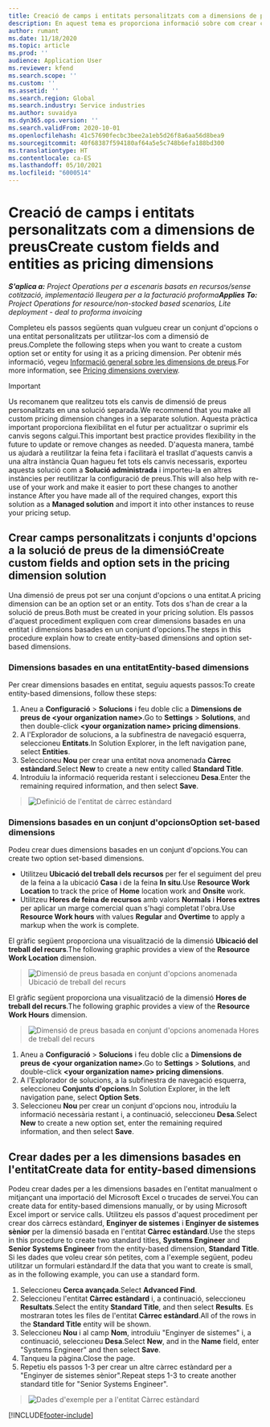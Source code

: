 ```yaml
---
title: Creació de camps i entitats personalitzats com a dimensions de preus
description: En aquest tema es proporciona informació sobre com crear conjunts d'opcions o entitats personalitzades.
author: rumant
ms.date: 11/18/2020
ms.topic: article
ms.prod: ''
audience: Application User
ms.reviewer: kfend
ms.search.scope: ''
ms.custom: ''
ms.assetid: ''
ms.search.region: Global
ms.search.industry: Service industries
ms.author: suvaidya
ms.dyn365.ops.version: ''
ms.search.validFrom: 2020-10-01
ms.openlocfilehash: 41c57690fecbc3bee2a1eb5d26f8a6aa56d8bea9
ms.sourcegitcommit: 40f68387f594180af64a5e5c748b6efa188bd300
ms.translationtype: HT
ms.contentlocale: ca-ES
ms.lasthandoff: 05/10/2021
ms.locfileid: "6000514"
---
```

# <a name="create-custom-fields-and-entities-as-pricing-dimensions"></a><span data-ttu-id="8db25-103">Creació de camps i entitats personalitzats com a dimensions de preus</span><span class="sxs-lookup"><span data-stu-id="8db25-103">Create custom fields and entities as pricing dimensions</span></span>

<span data-ttu-id="8db25-104">_**S'aplica a:** Project Operations per a escenaris basats en recursos/sense cotització, implementació lleugera per a la facturació proforma_</span><span class="sxs-lookup"><span data-stu-id="8db25-104">_**Applies To:** Project Operations for resource/non-stocked based scenarios, Lite deployment - deal to proforma invoicing_</span></span>

<span data-ttu-id="8db25-105">Completeu els passos següents quan vulgueu crear un conjunt d'opcions o una entitat personalitzats per utilitzar-los com a dimensió de preus.</span><span class="sxs-lookup"><span data-stu-id="8db25-105">Complete the following steps when you want to create a custom option set or entity for using it as a pricing dimension.</span></span> <span data-ttu-id="8db25-106">Per obtenir més informació, vegeu [Informació general sobre les dimensions de preus](pricing-dimensions-overview.md).</span><span class="sxs-lookup"><span data-stu-id="8db25-106">For more information, see [Pricing dimensions overview](pricing-dimensions-overview.md).</span></span>  

> [!IMPORTANT]
> <span data-ttu-id="8db25-107">Us recomanem que realitzeu tots els canvis de dimensió de preus personalitzats en una solució separada.</span><span class="sxs-lookup"><span data-stu-id="8db25-107">We recommend that you make all custom pricing dimension changes in a separate solution.</span></span> <span data-ttu-id="8db25-108">Aquesta pràctica important proporciona flexibilitat en el futur per actualitzar o suprimir els canvis segons calgui.</span><span class="sxs-lookup"><span data-stu-id="8db25-108">This important best practice provides flexibility in the future to update or remove changes as needed.</span></span> <span data-ttu-id="8db25-109">D'aquesta manera, també us ajudarà a reutilitzar la feina feta i facilitarà el trasllat d'aquests canvis a una altra instància Quan hagueu fet tots els canvis necessaris, exporteu aquesta solució com a **Solució administrada** i importeu-la en altres instàncies per reutilitzar la configuració de preus.</span><span class="sxs-lookup"><span data-stu-id="8db25-109">This will also help with re-use of your work and make it easier to port these changes to another instance After you have made all of the required changes, export this solution as a **Managed solution** and import it into other instances to reuse your pricing setup.</span></span>

  
## <a name="create-custom-fields-and-option-sets-in-the-pricing-dimension-solution"></a><span data-ttu-id="8db25-110">Crear camps personalitzats i conjunts d'opcions a la solució de preus de la dimensió</span><span class="sxs-lookup"><span data-stu-id="8db25-110">Create custom fields and option sets in the pricing dimension solution</span></span>

<span data-ttu-id="8db25-111">Una dimensió de preus pot ser una conjunt d'opcions o una entitat.</span><span class="sxs-lookup"><span data-stu-id="8db25-111">A pricing dimension can be an option set or an entity.</span></span> <span data-ttu-id="8db25-112">Tots dos s'han de crear a la solució de preus.</span><span class="sxs-lookup"><span data-stu-id="8db25-112">Both must be created in your pricing solution.</span></span> <span data-ttu-id="8db25-113">Els passos d'aquest procediment expliquen com crear dimensions basades en una entitat i dimensions basades en un conjunt d'opcions.</span><span class="sxs-lookup"><span data-stu-id="8db25-113">The steps in this procedure explain how to create entity-based dimensions and option set-based dimensions.</span></span>

### <a name="entity-based-dimensions"></a><span data-ttu-id="8db25-114">Dimensions basades en una entitat</span><span class="sxs-lookup"><span data-stu-id="8db25-114">Entity-based dimensions</span></span>
<span data-ttu-id="8db25-115">Per crear dimensions basades en entitat, seguiu aquests passos:</span><span class="sxs-lookup"><span data-stu-id="8db25-115">To create entity-based dimensions, follow these steps:</span></span>

1. <span data-ttu-id="8db25-116">Aneu a **Configuració** > **Solucions** i feu doble clic a **Dimensions de preus de \<your organization name>**.</span><span class="sxs-lookup"><span data-stu-id="8db25-116">Go to **Settings** > **Solutions**, and then double-click **\<your organization name> pricing dimensions**.</span></span>
2. <span data-ttu-id="8db25-117">A l'Explorador de solucions, a la subfinestra de navegació esquerra, seleccioneu **Entitats**.</span><span class="sxs-lookup"><span data-stu-id="8db25-117">In Solution Explorer, in the left navigation pane, select **Entities**.</span></span>
3. <span data-ttu-id="8db25-118">Seleccioneu **Nou** per crear una entitat nova anomenada **Càrrec estàndard**.</span><span class="sxs-lookup"><span data-stu-id="8db25-118">Select **New** to create a new entity called **Standard Title**.</span></span> 
4. <span data-ttu-id="8db25-119">Introduïu la informació requerida restant i seleccioneu **Desa**.</span><span class="sxs-lookup"><span data-stu-id="8db25-119">Enter the remaining required information, and then select **Save**.</span></span>

> ![Definició de l'entitat de càrrec estàndard](media/Standard-Title-entity-definition.png)

### <a name="option-set-based-dimensions"></a><span data-ttu-id="8db25-121">Dimensions basades en un conjunt d'opcions</span><span class="sxs-lookup"><span data-stu-id="8db25-121">Option set-based dimensions</span></span> 
<span data-ttu-id="8db25-122">Podeu crear dues dimensions basades en un conjunt d'opcions.</span><span class="sxs-lookup"><span data-stu-id="8db25-122">You can create two option set-based dimensions.</span></span> 

- <span data-ttu-id="8db25-123">Utilitzeu **Ubicació del treball dels recursos** per fer el seguiment del preu de la feina a la ubicació **Casa** i de la feina **In situ**.</span><span class="sxs-lookup"><span data-stu-id="8db25-123">Use **Resource Work Location** to track the price of **Home** location work and **Onsite** work.</span></span> 
- <span data-ttu-id="8db25-124">Utilitzeu **Hores de feina de recursos** amb valors **Normals** i **Hores extres** per aplicar un marge comercial quan s'hagi completat l'obra.</span><span class="sxs-lookup"><span data-stu-id="8db25-124">Use **Resource Work hours** with values **Regular** and **Overtime** to apply a markup when the work is complete.</span></span>

<span data-ttu-id="8db25-125">El gràfic següent proporciona una visualització de la dimensió **Ubicació del treball del recurs**.</span><span class="sxs-lookup"><span data-stu-id="8db25-125">The following graphic provides a view of the **Resource Work Location** dimension.</span></span> 

> ![Dimensió de preus basada en conjunt d'opcions anomenada Ubicació de treball del recurs](media/Option-set-PD-called-Resource-Work-Location.png)

<span data-ttu-id="8db25-127">El gràfic següent proporciona una visualització de la dimensió **Hores de treball del recurs**.</span><span class="sxs-lookup"><span data-stu-id="8db25-127">The following graphic provides a view of the **Resource Work Hours** dimension.</span></span> 

> ![Dimensió de preus basada en conjunt d'opcions anomenada Hores de treball del recurs](media/Option-set-PD-called-Resource-Work-Hours.png)

1. <span data-ttu-id="8db25-129">Aneu a **Configuració** > **Solucions** i feu doble clic a **Dimensions de preus de \<your organization name>**.</span><span class="sxs-lookup"><span data-stu-id="8db25-129">Go to **Settings** > **Solutions**, and double-click  **\<your organization name> pricing dimensions**.</span></span> 
2. <span data-ttu-id="8db25-130">A l'Explorador de solucions, a la subfinestra de navegació esquerra, seleccioneu **Conjunts d'opcions**.</span><span class="sxs-lookup"><span data-stu-id="8db25-130">In Solution Explorer, in the left navigation pane, select  **Option Sets**.</span></span> 
3. <span data-ttu-id="8db25-131">Seleccioneu **Nou** per crear un conjunt d'opcions nou, introduïu la informació necessària restant i, a continuació, seleccioneu **Desa**.</span><span class="sxs-lookup"><span data-stu-id="8db25-131">Select **New** to create a new option set, enter the remaining required information, and then select **Save**.</span></span>

## <a name="create-data-for-entity-based-dimensions"></a><span data-ttu-id="8db25-132">Crear dades per a les dimensions basades en l'entitat</span><span class="sxs-lookup"><span data-stu-id="8db25-132">Create data for entity-based dimensions</span></span>

<span data-ttu-id="8db25-133">Podeu crear dades per a les dimensions basades en l'entitat manualment o mitjançant una importació del Microsoft Excel o trucades de servei.</span><span class="sxs-lookup"><span data-stu-id="8db25-133">You can create data for entity-based dimensions manually, or by using Microsoft Excel import or service calls.</span></span> <span data-ttu-id="8db25-134">Utilitzeu els passos d'aquest procediment per crear dos càrrecs estàndard, **Enginyer de sistemes** i **Enginyer de sistemes sènior** per la dimensió basada en l'entitat **Càrrec estàndard**.</span><span class="sxs-lookup"><span data-stu-id="8db25-134">Use the steps in this procedure to create two standard titles, **Systems Engineer** and **Senior Systems Engineer** from the entity-based dimension, **Standard Title**.</span></span> <span data-ttu-id="8db25-135">Si les dades que voleu crear són petites, com a l'exemple següent, podeu utilitzar un formulari estàndard.</span><span class="sxs-lookup"><span data-stu-id="8db25-135">If the data that you want to create is small, as in the following example, you can use a standard form.</span></span>

1. <span data-ttu-id="8db25-136">Seleccioneu **Cerca avançada**.</span><span class="sxs-lookup"><span data-stu-id="8db25-136">Select **Advanced Find**.</span></span>
2. <span data-ttu-id="8db25-137">Seleccioneu l'entitat **Càrrec estàndard** i, a continuació, seleccioneu **Resultats**.</span><span class="sxs-lookup"><span data-stu-id="8db25-137">Select the entity **Standard Title**, and then select **Results**.</span></span> <span data-ttu-id="8db25-138">Es mostraran totes les files de l'entitat **Càrrec estàndard**.</span><span class="sxs-lookup"><span data-stu-id="8db25-138">All of the rows in the **Standard Title** entity will be shown.</span></span>
3. <span data-ttu-id="8db25-139">Seleccioneu **Nou** i al camp **Nom**, introduïu "Enginyer de sistemes" i, a continuació, seleccioneu **Desa**.</span><span class="sxs-lookup"><span data-stu-id="8db25-139">Select **New**, and in the **Name** field, enter "Systems Engineer" and then select **Save**.</span></span>
4. <span data-ttu-id="8db25-140">Tanqueu la pàgina.</span><span class="sxs-lookup"><span data-stu-id="8db25-140">Close the page.</span></span> 
5. <span data-ttu-id="8db25-141">Repetiu els passos 1-3 per crear un altre càrrec estàndard per a "Enginyer de sistemes sènior".</span><span class="sxs-lookup"><span data-stu-id="8db25-141">Repeat steps 1-3 to create another standard title for "Senior Systems Engineer".</span></span>

> ![Dades d'exemple per a l'entitat Càrrec estàndard](media/ST-data.png)


[!INCLUDE[footer-include](../includes/footer-banner.md)]